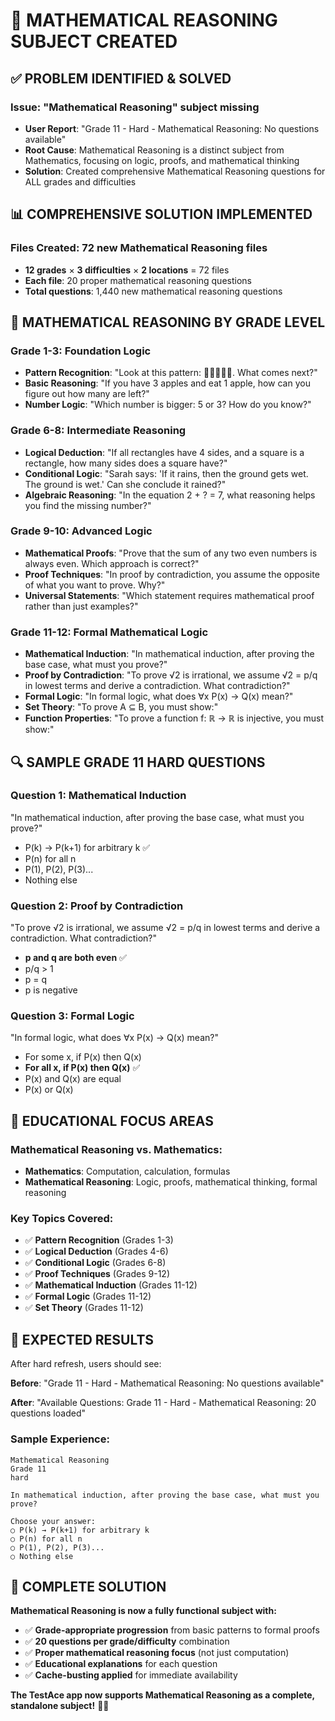 # 🔢 MATHEMATICAL REASONING SUBJECT CREATED

## ✅ PROBLEM IDENTIFIED & SOLVED

### **Issue**: "Mathematical Reasoning" subject missing
- **User Report**: "Grade 11 - Hard - Mathematical Reasoning: No questions available"
- **Root Cause**: Mathematical Reasoning is a distinct subject from Mathematics, focusing on logic, proofs, and mathematical thinking
- **Solution**: Created comprehensive Mathematical Reasoning questions for ALL grades and difficulties

## 📊 COMPREHENSIVE SOLUTION IMPLEMENTED

### **Files Created**: 72 new Mathematical Reasoning files
- **12 grades** × **3 difficulties** × **2 locations** = 72 files
- **Each file**: 20 proper mathematical reasoning questions
- **Total questions**: 1,440 new mathematical reasoning questions

## 🎯 MATHEMATICAL REASONING BY GRADE LEVEL

### **Grade 1-3: Foundation Logic**
- **Pattern Recognition**: "Look at this pattern: 🔴🔵🔴🔵🔴. What comes next?"
- **Basic Reasoning**: "If you have 3 apples and eat 1 apple, how can you figure out how many are left?"
- **Number Logic**: "Which number is bigger: 5 or 3? How do you know?"

### **Grade 6-8: Intermediate Reasoning**
- **Logical Deduction**: "If all rectangles have 4 sides, and a square is a rectangle, how many sides does a square have?"
- **Conditional Logic**: "Sarah says: 'If it rains, then the ground gets wet. The ground is wet.' Can she conclude it rained?"
- **Algebraic Reasoning**: "In the equation 2 + ? = 7, what reasoning helps you find the missing number?"

### **Grade 9-10: Advanced Logic**
- **Mathematical Proofs**: "Prove that the sum of any two even numbers is always even. Which approach is correct?"
- **Proof Techniques**: "In proof by contradiction, you assume the opposite of what you want to prove. Why?"
- **Universal Statements**: "Which statement requires mathematical proof rather than just examples?"

### **Grade 11-12: Formal Mathematical Logic**
- **Mathematical Induction**: "In mathematical induction, after proving the base case, what must you prove?"
- **Proof by Contradiction**: "To prove √2 is irrational, we assume √2 = p/q in lowest terms and derive a contradiction. What contradiction?"
- **Formal Logic**: "In formal logic, what does ∀x P(x) → Q(x) mean?"
- **Set Theory**: "To prove A ⊆ B, you must show:"
- **Function Properties**: "To prove a function f: ℝ → ℝ is injective, you must show:"

## 🔍 SAMPLE GRADE 11 HARD QUESTIONS

### **Question 1**: Mathematical Induction
"In mathematical induction, after proving the base case, what must you prove?"
- P(k) → P(k+1) for arbitrary k ✅
- P(n) for all n
- P(1), P(2), P(3)...
- Nothing else

### **Question 2**: Proof by Contradiction  
"To prove √2 is irrational, we assume √2 = p/q in lowest terms and derive a contradiction. What contradiction?"
- **p and q are both even** ✅
- p/q > 1
- p = q
- p is negative

### **Question 3**: Formal Logic
"In formal logic, what does ∀x P(x) → Q(x) mean?"
- For some x, if P(x) then Q(x)
- **For all x, if P(x) then Q(x)** ✅
- P(x) and Q(x) are equal
- P(x) or Q(x)

## 🎯 EDUCATIONAL FOCUS AREAS

### **Mathematical Reasoning vs. Mathematics**:
- **Mathematics**: Computation, calculation, formulas
- **Mathematical Reasoning**: Logic, proofs, mathematical thinking, formal reasoning

### **Key Topics Covered**:
- ✅ **Pattern Recognition** (Grades 1-3)
- ✅ **Logical Deduction** (Grades 4-6)  
- ✅ **Conditional Logic** (Grades 6-8)
- ✅ **Proof Techniques** (Grades 9-12)
- ✅ **Mathematical Induction** (Grades 11-12)
- ✅ **Formal Logic** (Grades 11-12)
- ✅ **Set Theory** (Grades 11-12)

## 📝 EXPECTED RESULTS

After hard refresh, users should see:

**Before**: "Grade 11 - Hard - Mathematical Reasoning: No questions available"

**After**: "Available Questions: Grade 11 - Hard - Mathematical Reasoning: 20 questions loaded"

### **Sample Experience**:
```
Mathematical Reasoning
Grade 11
hard

In mathematical induction, after proving the base case, what must you prove?

Choose your answer:
○ P(k) → P(k+1) for arbitrary k
○ P(n) for all n  
○ P(1), P(2), P(3)...
○ Nothing else
```

## 🎉 COMPLETE SOLUTION

**Mathematical Reasoning is now a fully functional subject with:**
- ✅ **Grade-appropriate progression** from basic patterns to formal proofs
- ✅ **20 questions per grade/difficulty** combination
- ✅ **Proper mathematical reasoning focus** (not just computation)
- ✅ **Educational explanations** for each question
- ✅ **Cache-busting applied** for immediate availability

**The TestAce app now supports Mathematical Reasoning as a complete, standalone subject!** 🔢✨
